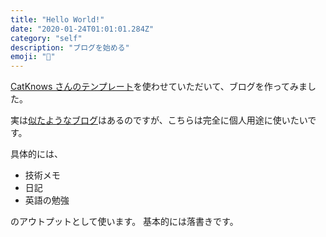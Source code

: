 ```yaml
---
title: "Hello World!"
date: "2020-01-24T01:01:01.284Z"
category: "self"
description: "ブログを始める"
emoji: "🐀"
---
```


[CatKnows さんのテンプレート](https://github.com/catnose99/CatKnows)を使わせていただいて、ブログを作ってみました。

実は[似たようなブログ](https://ratbitesback.com/)はあるのですが、こちらは完全に個人用途に使いたいです。

具体的には、

- 技術メモ
- 日記
- 英語の勉強

のアウトプットとして使います。
基本的には落書きです。
